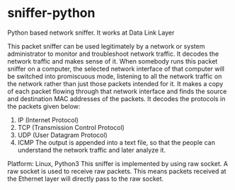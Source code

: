 # sniffer-python
Python based network sniffer. It works at Data Link Layer

This packet sniffer can be used legitimately by a network or system administrator to monitor and troubleshoot network traffic. It decodes the network traffic and makes sense of it. When somebody runs this packet sniffer on a computer, the selected network interface of that computer will be switched into promiscuous mode, listening to all the network traffic on the network rather than just those packets intended for it. It makes a copy of each packet flowing through that network interface and finds the source and destination MAC addresses of the packets. It decodes the protocols in the packets given below:
1. IP (Internet Protocol)
2. TCP (Transmission Control Protocol)
3. UDP (User Datagram Protocol)
4. ICMP 
The output is appended into a text file, so that the people can understand the network traffic and later analyze it.

Platform: Linux, Python3
This sniffer is implemented by using raw socket. A raw socket is used to receive raw packets. This means packets received at the Ethernet layer will directly pass to the raw socket. 
